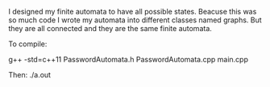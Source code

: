 I designed my finite automata to have all possible states. 
Beacuse this was so much code I wrote my automata into different classes named graphs. But they are all connected and they are the same finite automata.

To compile:

g++ -std=c++11 PasswordAutomata.h PasswordAutomata.cpp main.cpp

Then:
	./a.out 